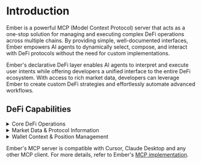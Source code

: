 # Introduction

Ember is a powerful MCP (Model Context Protocol) server that acts as a one-stop solution for managing and executing complex DeFi operations across multiple chains. By providing simple, well-documented interfaces, Ember empowers AI agents to dynamically select, compose, and interact with DeFi protocols without the need for custom implementations.

Ember's declarative DeFi layer enables AI agents to interpret and execute user intents while offering developers a unified interface to the entire DeFi ecosystem. With access to rich market data, developers can leverage Ember to create custom DeFi strategies and effortlessly automate advanced workflows.



## DeFi Capabilities

<details>

<summary>Core DeFi Operations</summary>

#### 1. Token Swaps & Management

**Swap Tokens:** Exchange one token for another across numerous supported DEXs and chains.

**Get Tokens:** Retrieve a list of supported tokens, filterable by chain ID and other criteria.

#### 2. Lending & Borrowing

**Supply:** Deposit tokens into lending protocols to earn yield or use as collateral.

**Borrow:** Borrow tokens from lending protocols against supplied collateral.

**Repay:** Repay borrowed tokens.

**Withdraw:** Withdraw previously supplied tokens from lending protocols.

#### 3. Liquidity Provision & Management

**Supply Liquidity:** Supply assets to liquidity pools on DEXs.

**Withdraw Liquidity:** Withdraw assets from a liquidity position in a pool.

**Get Liquidity Pools:** Retrieve a list of available liquidity pools. This provides market data on available investment opportunities.

**Get User Liquidity Positions:** Fetch a user's current liquidity positions.&#x20;

</details>

<details>

<summary>Market Data &#x26; Protocol Information</summary>

**Get Tokens:** Provides data on supported tokens.

**Get Liquidity Pools:** Provides data on available liquidity pools.

**Get Yield Markets:** Fetch information about available yield farming markets and opportunities.&#x20;

**Get Capabilities:** Discover all tools and functionalities offered by the Ember MCP server, filterable by capability type. This helps in understanding the full scope of what the server can do.

</details>

<details>

<summary>Wallet Context &#x26; Position Management</summary>

**Get User Positions:** Retrieve a comprehensive overview of a user's wallet positions across various DeFi protocols, including balances, supplied assets, borrowed amounts, and staked assets.

**Get User Liquidity Positions:** Specifically retrieves a user's positions in liquidity pools.

</details>

Ember's MCP server is compatible with Cursor, Claude Desktop and any other MCP client. For more details, refer to Ember's [MCP implementation](https://github.com/EmberAGI/arbitrum-vibekit/tree/main/typescript/lib/mcp-tools/emberai-mcp).
